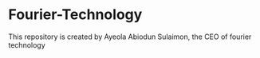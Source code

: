 # Fourier-Technology
This repository is created by Ayeola Abiodun Sulaimon, the CEO of fourier technology
